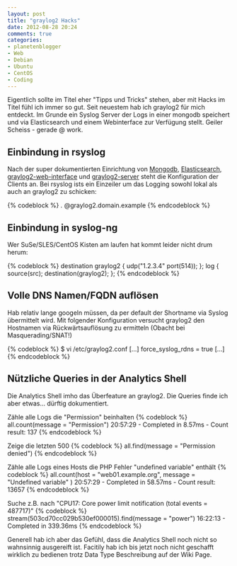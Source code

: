 ```yaml
---
layout: post
title: "graylog2 Hacks"
date: 2012-08-28 20:24
comments: true
categories:
- planetenblogger
- Web
- Debian
- Ubuntu
- CentOS
- Coding
---
```


Eigentlich sollte im Titel eher "Tipps und Tricks" stehen, aber mit Hacks im
Titel fühl ich immer so gut. Seit neuestem hab ich graylog2 für mich entdeckt.
Im Grunde ein Syslog Server der Logs in einer mongodb speichert und via Elasticsearch und einem
Webinterface zur Verfügung stellt. Geiler Scheiss - gerade @ work.

## Einbindung in rsyslog

Nach der super dokumentierten Einrichtung von
[Mongodb](http://docs.mongodb.org/manual/tutorial/install-mongodb-on-linux/),
[Elasticsearch](http://www.elasticsearch.org/tutorials/2010/07/01/setting-up-elasticsearch.html),
[graylog2-web-interface](https://github.com/Graylog2/graylog2-web-interface/wiki/Installing-the-web-interface-on-Debian-5.0) und
[graylog2-server](https://github.com/Graylog2/graylog2-server/wiki/Installing)
steht die Konfiguration der Clients an.
Bei rsyslog ists ein Einzeiler um das Logging sowohl lokal als auch an
graylog2 zu schicken:

{% codeblock %}
*.* @graylog2.domain.example
{% endcodeblock %}

## Einbindung in syslog-ng

Wer SuSe/SLES/CentOS Kisten am laufen hat kommt leider nicht drum herum:

{% codeblock %}
destination graylog2 { udp("1.2.3.4" port(514)); };
log { source(src); destination(graylog2); };
{% endcodeblock %}

## Volle DNS Namen/FQDN auflösen

Hab relativ lange googeln müssen, da per default der Shortname via Syslog
übermittelt wird. Mit folgender Konfiguration versucht graylog2 den Hostnamen
via Rückwärtsauflösung zu ermitteln (Obacht bei Masquerading/SNAT!)

{% codeblock %}
$ vi /etc/graylog2.conf
[...]
force_syslog_rdns = true
[...]
{% endcodeblock %}

## Nützliche Queries in der Analytics Shell

Die Analytics Shell imho das Überfeature an graylog2. Die Queries finde ich aber
etwas... dürftig dokumentiert.

Zähle alle Logs die "Permission" beinhalten
{% codeblock %}
all.count(message = "Permission")
20:57:29 - Completed in 8.57ms - Count result: 137
{% endcodeblock %}

Zeige die letzten 500
{% codeblock %}
all.find(message = "Permission denied")
{% endcodeblock %}

Zähle alle Logs eines Hosts die PHP Fehler "undefined variable" enthält
{% codeblock %}
all.count(host = "web01.example.org", message = "Undefined variable" )
20:57:29 - Completed in 58.57ms - Count result: 13657
{% endcodeblock %}

Suche z.B. nach "CPU17: Core power limit notification (total events = 487717)"
{% codeblock %}
stream(503cd70cc029b530ef000015).find(message = "power")
16:22:13 - Completed in 339.36ms
{% endcodeblock %}

Generell hab ich aber das Gefühl, dass die Analytics Shell noch nicht so
wahnsinnig ausgereift ist. Facitily hab ich bis jetzt noch nicht geschafft
wirklich zu bedienen trotz Data Type Beschreibung auf der Wiki Page.
